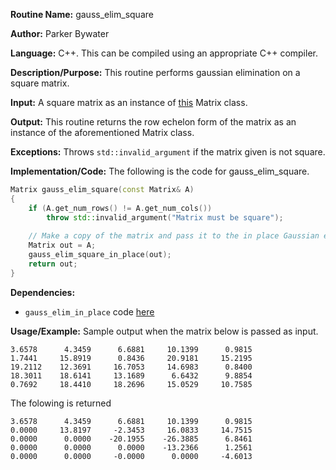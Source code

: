 **Routine Name:** gauss_elim_square 

**Author:** Parker Bywater

**Language:** C++. This can be compiled using an appropriate C++ compiler. 

**Description/Purpose:** This routine performs gaussian elimination on a square matrix.  

**Input:** A square matrix as an instance of [this](./Matrix.cpp) Matrix class.  
 
**Output:** This routine returns the row echelon form of the matrix as an instance of
the aforementioned Matrix class.   

**Exceptions:** Throws `std::invalid_argument` if the matrix given is not square.

**Implementation/Code:** The following is the code for gauss_elim_square. 

```C++ 
Matrix gauss_elim_square(const Matrix& A) 
{
    if (A.get_num_rows() != A.get_num_cols())
        throw std::invalid_argument("Matrix must be square");
   
    // Make a copy of the matrix and pass it to the in place Gaussian elimination function  
    Matrix out = A; 
    gauss_elim_square_in_place(out); 
    return out; 
}
```

**Dependencies:**
* `gauss_elim_in_place` code [here](./gauss_elim_in_place.md)

**Usage/Example:** Sample output when the matrix below is passed as input.  
    
    3.6578	    4.3459	    6.6881	   10.1399	    0.9815	
    1.7441	   15.8919	    0.8436	   20.9181	   15.2195	
    19.2112	   12.3691	   16.7053	   14.6983	    0.8400	
    18.3011	   18.6141	   13.1689	    6.6432	    9.8854	
    0.7692	   18.4410	   18.2696	   15.0529	   10.7585
     
The folowing is returned 

    3.6578	    4.3459	    6.6881	   10.1399	    0.9815	
    0.0000	   13.8197	   -2.3453	   16.0833	   14.7515	
    0.0000	    0.0000	  -20.1955	  -26.3885	    6.8461	
    0.0000	    0.0000	    0.0000	  -13.2366	    1.2561	
    0.0000	    0.0000	   -0.0000	    0.0000	   -4.6013 

